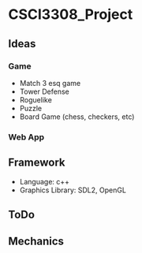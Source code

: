 # CSCI3308_Project

## Ideas
### Game
- Match 3 esq game
- Tower Defense
- Roguelike
- Puzzle
- Board Game (chess, checkers, etc)

### Web App

## Framework
- Language: c++
- Graphics Library: SDL2, OpenGL

## ToDo

## Mechanics

